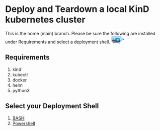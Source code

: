 # Deploy and Teardown a local KinD kubernetes cluster
This is the home (main) branch.  Please be sure the following are installed under Requirements and select a deployment shell.
[<img alt="KinD" width="40px" src="/images/kind-logo.png" />](https://kind.sigs.k8s.io/)

## Requirements
1. kind
2. kubectl
3. docker
4. helm 
5. python3

## Select your Deployment Shell
1. [BASH](https://github.com/Kong/kong-ref-kic-gateway-kind/tree/bash)
2. [Powershell](https://github.com/Kong/kong-ref-kic-gateway-kind/tree/powershell)